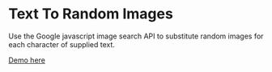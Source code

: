 # Text To Random Images

Use the Google javascript image search API to substitute random images for each character of supplied text.

[Demo here](http://htmlpreview.github.io/?https://github.com/LJXDM/text-to-random-images/blob/master/text-to-random-images.html)